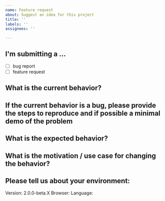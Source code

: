 ```yaml
---
name: Feature request
about: Suggest an idea for this project
title: ''
labels: ''
assignees: ''

---
```


## I'm submitting a ...

- [ ] bug report
- [ ] feature request

## What is the current behavior?

## If the current behavior is a bug, please provide the steps to reproduce and if possible a minimal demo of the problem

## What is the expected behavior?

## What is the motivation / use case for changing the behavior?

## Please tell us about your environment:

Version: 2.0.0-beta.X
Browser:
Language:
